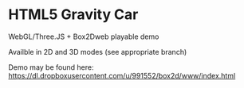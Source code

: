 HTML5 Gravity Car
=================

WebGL/Three.JS + Box2Dweb playable demo

Availble in 2D and 3D modes (see appropriate branch)

Demo may be found here: https://dl.dropboxusercontent.com/u/991552/box2d/www/index.html
